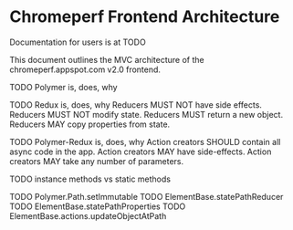 <!-- Copyright 2017 The Chromium Authors. All rights reserved.
     Use of this source code is governed by a BSD-style license that can be
     found in the LICENSE file.
-->

# Chromeperf Frontend Architecture

Documentation for users is at TODO

This document outlines the MVC architecture of the chromeperf.appspot.com v2.0
frontend.

TODO Polymer is, does, why

TODO Redux is, does, why
Reducers MUST NOT have side effects.
Reducers MUST NOT modify state.
Reducers MUST return a new object.
Reducers MAY copy properties from state.

TODO Polymer-Redux is, does, why
Action creators SHOULD contain all async code in the app.
Action creators MAY have side-effects.
Action creators MAY take any number of parameters.

TODO instance methods vs static methods

TODO Polymer.Path.setImmutable
TODO ElementBase.statePathReducer
TODO ElementBase.statePathProperties
TODO ElementBase.actions.updateObjectAtPath
